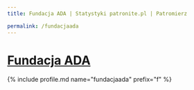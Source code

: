 ```yaml
---
title: Fundacja ADA | Statystyki patronite.pl | Patromierz

permalink: /fundacjaada
---
```


# [Fundacja ADA](https://patronite.pl/fundacjaada)

{% include profile.md name="fundacjaada" prefix="f" %}
